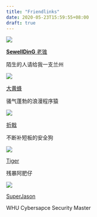 ```yaml
---
title: "Friendlinks"
date: 2020-05-23T15:59:55+08:00
draft: true
---
```


![](https://avatars3.githubusercontent.com/u/13461535?s=88&v=4)

[**SewellDinG** 老锥](https://ai-sewell.me)

陌生的人请给我一支兰州

![](https://secure.gravatar.com/avatar/51d66bff346c4c6ff1a747c08553e201?s=100&r=G&d=)

[大黄蜂](http://www.yelbee.top)

骚气蓬勃的浪漫程序猿

![](https://upload-images.jianshu.io/upload_images/6269327-88a597985d40d5f7.png?imageMogr2/auto-orient/strip%7CimageView2/2/w/1240)

[折戟](https://www.raosong.cc)

不断补短板的安全狗

![](https://canbaoafeizai.github.io/img/head.jpg)

[Tiger](https://canbaoafeizai.github.io)

残暴阿肥仔

![](https://jason1314zhang.github.io/images/avatar.png)

[SuperJason](https://jason1314zhang.github.io/)

WHU Cybersapce Security Master
